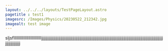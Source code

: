 ```yaml
---
layout: ../../../layouts/TestPageLayout.astro
pagetitle : test1
imagesrc: /Images/Physics/20230522_212342.jpg
imagealt: test image
---
```

sljsflllllllllllllllllllllllllljjjjjjjjjjjjjjjjjjjjjjjjjjjjjjjjjjjjjjjjjjjjjjjjjjjjjjjjjjjjjjjjjjjjjjjjjjjjjjjjjjjjjjjjjjjjjjjjjjjjjjjjjjjjjjjjjjjjjjjjjjjjjjjj